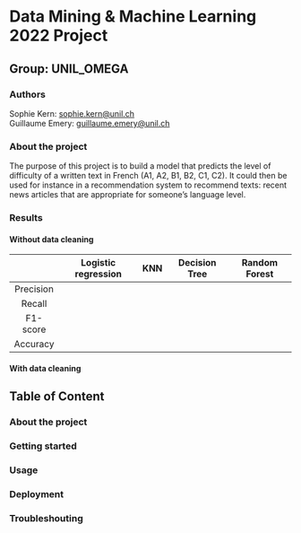 # **Data Mining & Machine Learning 2022 Project**

## Group: UNIL_OMEGA 

### Authors
Sophie Kern: sophie.kern@unil.ch  
Guillaume Emery: guillaume.emery@unil.ch

### About the project
The purpose of this project is to build a model that predicts the level of difficulty of a written text in French (A1, A2, B1, B2, C1, C2). It could then be used for instance in a recommendation system to recommend texts: recent news articles that are appropriate for someone’s language level.

### Results 

#### Without data cleaning
||Logistic regression|KNN|Decision Tree|Random Forest|
| :---: | :---: | :---: | :---: | :---: | 
|Precision|||||
|Recall|||||
|F1-score|||||
|Accuracy |||||

#### With data cleaning


## Table of Content 
### About the project
### Getting started
### Usage
### Deployment
### Troubleshouting
